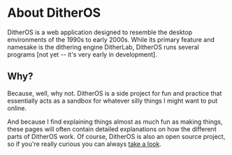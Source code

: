 # About DitherOS

DitherOS is a web application designed to resemble the desktop environments of the 1990s to early 2000s. While its primary feature and namesake is the dithering engine DitherLab, DitherOS runs several programs [not yet -- it's very early in development].

## Why?

Because, well, why not. DitherOS is a side project for fun and practice that essentially acts as a sandbox for whatever silly things I might want to put online.

And because I find explaining things almost as much fun as making things, these pages will often contain detailed explanations on how the different parts of DitherOS work. Of course, DitherOS is also an open source project, so if you're really curious you can always [take a look](https://github.com/teofum/dither).
